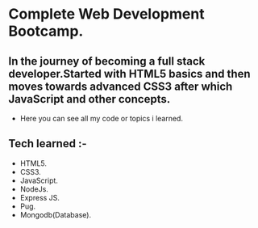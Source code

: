 # Complete Web Development Bootcamp.

## In the journey of becoming a full stack developer.Started with HTML5 basics and then moves towards advanced CSS3 after which JavaScript and other concepts.
* Here you can see all my code or topics i learned.


## Tech learned :-
* HTML5.
* CSS3.
* JavaScript.
* NodeJs.
* Express JS.
* Pug.
* Mongodb(Database).

